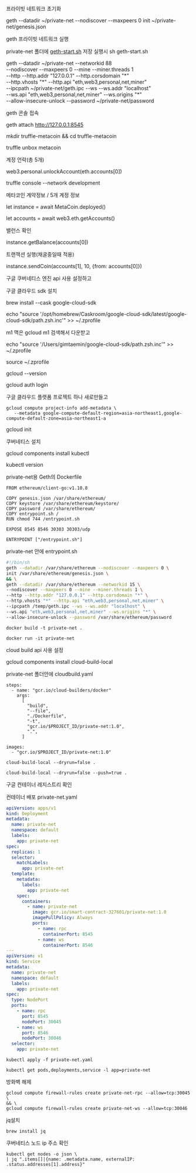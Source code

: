 프라이빗 네트워크 초기화

geth --datadir ~/private-net --nodiscover --maxpeers 0 init ~/private-net/genesis.json

geth 프라이빗 네트워크 실행

private-net 폴더에 [geth-start.sh](http://geth-start.sh) 저장 실행시 sh geth-start.sh

geth --datadir ~/private-net --networkid 88 \
--nodiscover --maxpeers 0 --mine --miner.threads 1 \
--http --http.addr "127.0.0.1" --http.corsdomain "\*" \
--http.vhosts "\*" --http.api "eth,web3,personal,net,miner" \
--ipcpath ~/private-net/geth.ipc --ws --ws.addr "localhost" \
--ws.api "eth,web3,personal,net,miner" --ws.origins "\*" \
--allow-insecure-unlock --password ~/private-net/password

geth 콘솔 접속

geth attach http://127.0.0.1:8545

mkdir truffle-metacoin && cd truffle-metacoin

truffle unbox metacoin

계정 언락(총 5개)

web3.personal.unlockAccount(eth.accounts[0])

truffle console --network development

메타코인 계약정보 / 5개 계정 정보

let instance = await MetaCoin.deployed()

let accounts = await web3.eth.getAccounts()

밸런스 확인

instance.getBalance(accounts[0])

트랜잭션 실행(채굴중일때 적용)

instance.sendCoin(accounts[1], 10, {from: accounts[0]})

구글 쿠버네티스 엔진 api 사용 설정하고

구글 클라우드 sdk 설치

brew install --cask google-cloud-sdk

echo "source '/opt/homebrew/Caskroom/google-cloud-sdk/latest/google-cloud-sdk/path.zsh.inc'" >> ~/.zprofile

m1 맥은 gcloud m1 검색해서 다운받고

echo "source '/Users/gimtaemin/google-cloud-sdk/path.zsh.inc'" >> ~/.zprofile

source ~/.zprofile

gcloud --version

gcloud auth login

구글 클라우드 플랫폼 프로젝트 하나 새로만들고

```
gcloud compute project-info add-metadata \
   --metadata google-compute-default-region=asia-northeast1,google-compute-default-zone=asia-northeast1-a
```

gcloud init

쿠버네티스 설치

gcloud components install kubectl

kubectl version

private-net용 Geth의 Dockerfile

```docker
FROM ethereum/client-go:v1.10.8

COPY genesis.json /var/share/ethereum/
COPY keystore /var/share/ethereum/keystore/
COPY password /var/share/ethereum/
COPY entrypoint.sh /
RUN chmod 744 /entrypoint.sh

EXPOSE 8545 8546 30303 30303/udp

ENTRYPOINT ["/entrypoint.sh"]
```

private-net 안에 entrypoint.sh

```bash
#!/bin/sh
geth --datadir /var/share/ethereum --nodiscover --maxpeers 0 \
init /var/share/ethereum/genesis.json \
&& \
geth --datadir /var/share/ethereum --networkid 15 \
--nodiscover --maxpeers 0 --mine --miner.threads 1 \
--http --http.addr "127.0.0.1" --http.corsdomain "*" \
--http.vhosts "*" --http.api "eth,web3,personal,net,miner" \
--ipcpath /temp/geth.ipc --ws --ws.addr "localhost" \
--ws.api "eth,web3,personal,net,miner" --ws.origins "*" \
--allow-insecure-unlock --password /var/share/ethereum/password
```

```
docker build -t private-net .
```

```
docker run -it private-net
```

cloud build api 사용 설정

gcloud components install cloud-build-local

private-net 폴더안에 cloudbuild.yaml

```
steps:
  - name: "gcr.io/cloud-builders/docker"
    args:
      [
        "build",
        "--file",
        "./Dockerfile",
        "-t",
        "gcr.io/$PROJECT_ID/private-net:1.0",
        ".",
      ]

images:
  - "gcr.io/$PROJECT_ID/private-net:1.0"
```

```
cloud-build-local --dryrun=false .
```

```
cloud-build-local --dryrun=false --push=true .
```

구글 컨테이너 레지스트리 확인

컨테이너 배포 private-net.yaml

```yaml
apiVersion: apps/v1
kind: Deployment
metadata:
  name: private-net
  namespace: default
  labels:
    app: private-net
spec:
  replicas: 1
  selector:
    matchLabels:
      app: private-net
  template:
    metadata:
      labels:
        app: private-net
    spec:
      containers:
        - name: private-net
          image: gcr.io/smart-contract-327601/private-net:1.0
          imagePullPolicy: Always
          ports:
            - name: rpc
              containerPort: 8545
            - name: ws
              containerPort: 8546
---
apiVersion: v1
kind: Service
metadata:
  name: private-net
  namespace: default
  labels:
    app: private-net
spec:
  type: NodePort
  ports:
    - name: rpc
      port: 8545
      nodePort: 30045
    - name: ws
      port: 8546
      nodePort: 30046
  selector:
    app: private-net
```

```
kubectl apply -f private-net.yaml
```

```
kubectl get pods,deployments,service -l app=private-net
```

방화벽 해제

```
gcloud compute firewall-rules create private-net-rpc --allow=tcp:30045 \
&& \
gcloud compute firewall-rules create private-net-ws --allow=tcp:30046
```

jq설치

```
brew install jq
```

쿠버네티스 노드 ip 주소 확인

```
kubectl get nodes -o json \
| jq ".items[]|{name: .metadata.name, externalIP: .status.addresses[1].address}"
```
